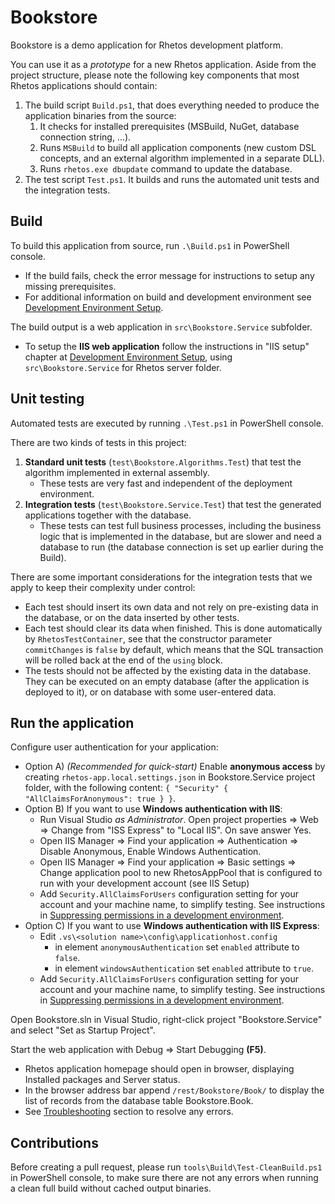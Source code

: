 # Bookstore

Bookstore is a demo application for Rhetos development platform.

You can use it as a *prototype* for a new Rhetos application.
Aside from the project structure, please note the following key components that
most Rhetos applications should contain:

1. The build script `Build.ps1`, that does everything needed to produce the application binaries from the source:
   1. It checks for installed prerequisites (MSBuild, NuGet, database connection string, ...).
   2. Runs `MSBuild` to build all application components (new custom DSL concepts,
      and an external algorithm implemented in a separate DLL).
   3. Runs `rhetos.exe dbupdate` command to update the database.
2. The test script `Test.ps1`. It builds and runs the automated unit tests and the integration tests.

## Build

To build this application from source, run `.\Build.ps1` in PowerShell console.

* If the build fails, check the error message for instructions to setup any missing prerequisites.
* For additional information on build and development environment see
  [Development Environment Setup](https://github.com/Rhetos/Rhetos/wiki/Development-Environment-Setup).

The build output is a web application in `src\Bookstore.Service` subfolder.

* To setup the **IIS web application** follow the instructions in "IIS setup" chapter at
  [Development Environment Setup](https://github.com/Rhetos/Rhetos/wiki/Development-Environment-Setup),
  using `src\Bookstore.Service` for Rhetos server folder.

## Unit testing

Automated tests are executed by running `.\Test.ps1` in PowerShell console.

There are two kinds of tests in this project:

1. **Standard unit tests** (`test\Bookstore.Algorithms.Test`)
   that test the algorithm implemented in external assembly.
    * These tests are very fast and independent of the deployment environment.
2. **Integration tests** (`test\Bookstore.Service.Test`)
   that test the generated applications together with the database.
    * These tests can test full business processes, including the business logic
      that is implemented in the database, but are slower and need a database to run
      (the database connection is set up earlier during the Build).

There are some important considerations for the integration tests
that we apply to keep their complexity under control:

* Each test should insert its own data and not rely on pre-existing data in the database,
  or on the data inserted by other tests.
* Each test should clear its data when finished.
  This is done automatically by `RhetosTestContainer`,
  see that the constructor parameter `commitChanges` is `false` by default,
  which means that the SQL transaction will be rolled back at the end of the `using` block.
* The tests should not be affected by the existing data in the database.
  They can be executed on an empty database (after the application is deployed to it),
  or on database with some user-entered data.

## Run the application

Configure user authentication for your application:

* Option A) *(Recommended for quick-start)* Enable **anonymous access** by creating
 `rhetos-app.local.settings.json` in Bookstore.Service project folder, with the following content:
 `{ "Security" { "AllClaimsForAnonymous": true } }`.
* Option B) If you want to use **Windows authentication with IIS**:
  * Run Visual Studio *as Administrator*. Open project properties => Web => Change from "ISS Express" to "Local IIS". On save answer Yes.
  * Open IIS Manager => Find your application => Authentication => Disable Anonymous, Enable Windows Authentication.
  * Open IIS Manager => Find your application => Basic settings => Change application pool to new RhetosAppPool that is configured to run with your development account (see IIS Setup)
  * Add `Security.AllClaimsForUsers` configuration setting for your account and your
    machine name, to simplify testing. See instructions in
    [Suppressing permissions in a development environment](Basic-permissions#suppressing-permissions-in-a-development-environment).
* Option C) If you want to use **Windows authentication with IIS Express**:
  * Edit `.vs\<solution name>\config\applicationhost.config`
    * in element `anonymousAuthentication` set `enabled` attribute to `false`.
    * in element `windowsAuthentication` set `enabled` attribute to `true`.
  * Add `Security.AllClaimsForUsers` configuration setting for your account and your
    machine name, to simplify testing. See instructions in
    [Suppressing permissions in a development environment](Basic-permissions#suppressing-permissions-in-a-development-environment).

Open Bookstore.sln in Visual Studio, right-click project "Bookstore.Service" and select "Set as Startup Project".

Start the web application with Debug => Start Debugging **(F5)**.

* Rhetos application homepage should open in browser, displaying Installed packages and Server status.
* In the browser address bar append `/rest/Bookstore/Book/` to display the list of records from the database table Bookstore.Book.
* See [Troubleshooting](https://github.com/Rhetos/Rhetos/wiki/Creating-new-WCF-Rhetos-application#troubleshooting) section to resolve any errors.

## Contributions

Before creating a pull request, please run `tools\Build\Test-CleanBuild.ps1` in PowerShell console,
to make sure there are not any errors when running a clean full build without cached output binaries.
